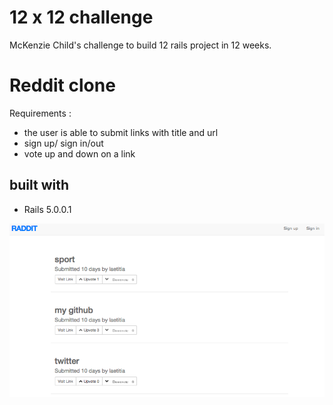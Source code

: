 # 12 x 12 challenge

McKenzie Child's challenge to build 12 rails project in 12 weeks.

# Reddit clone

Requirements :

* the user is able to submit links with title and url
* sign up/ sign in/out
* vote up and down on a link



## built with 
* Rails 5.0.0.1


![home page](app/assets/images/radditsshot.png)